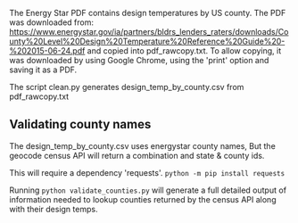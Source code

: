 The Energy Star PDF contains design temperatures by US county. The PDF was downloaded from:
https://www.energystar.gov/ia/partners/bldrs_lenders_raters/downloads/County%20Level%20Design%20Temperature%20Reference%20Guide%20-%202015-06-24.pdf
and copied into pdf_rawcopy.txt. To allow copying, it was downloaded by using Google Chrome, using
the 'print' option and saving it as a PDF.

The script clean.py generates design_temp_by_county.csv from pdf_rawcopy.txt

## Validating county names
The design_temp_by_county.csv uses energystar county names,
But the geocode census API will return a combination and state & county ids.

This will require a dependency 'requests'. `python -m pip install requests`

Running `python validate_counties.py` will generate a full detailed output of
information needed to lookup counties returned by the census API along with their
design temps.